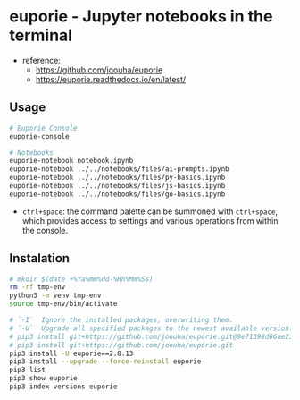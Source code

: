 # euporie - Jupyter notebooks in the terminal

- reference:
  - https://github.com/joouha/euporie
  - https://euporie.readthedocs.io/en/latest/

## Usage

```sh
# Euporie Console
euporie-console

# Notebooks
euporie-notebook notebook.ipynb
euporie-notebook ../../notebooks/files/ai-prompts.ipynb
euporie-notebook ../../notebooks/files/py-basics.ipynb
euporie-notebook ../../notebooks/files/js-basics.ipynb
euporie-notebook ../../notebooks/files/go-basics.ipynb
```

- `ctrl+space`: the command palette can be summoned with `ctrl+space`, which
  provides access to settings and various operations from within the console.

## Instalation

```sh
# mkdir $(date +%Ya%mm%dd-%Hh%Mm%Ss)
rm -rf tmp-env
python3 -m venv tmp-env
source tmp-env/bin/activate

# `-I`  Ignore the installed packages, overwriting them.
# `-U`  Upgrade all specified packages to the newest available version.
# pip3 install git+https://github.com/joouha/euporie.git@9e71398d06ae21b6a523df1d82cd3b74d6fab007
# pip3 install git+https://github.com/joouha/euporie.git
pip3 install -U euporie==2.8.13
pip3 install --upgrade --force-reinstall euporie
pip3 list
pip3 show euporie
pip3 index versions euporie
```

